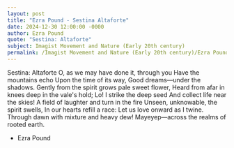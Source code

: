 ```yaml
---
layout: post
title: "Ezra Pound - Sestina Altaforte"
date: 2024-12-30 12:00:00 -0000
author: Ezra Pound
quote: "Sestina: Altaforte"
subject: Imagist Movement and Nature (Early 20th century)
permalink: /Imagist Movement and Nature (Early 20th century)/Ezra Pound/Ezra Pound - Sestina Altaforte
---
```


Sestina: Altaforte
O, as we may have done it, through you
Have the mountains echo
Upon the time of its way,
Good dreams—under the shadows.
Gently from the spirit grows pale sweet flower,
Heard from afar in knees deep in the vale's hold;
Lo! I strike the deep seed
And collect life near the skies!
A field of laughter and turn in the fire
Unseen, unknowable, the spirit swells,
In our hearts refill a race:
Let us love onward as I twine.
Through dawn with mixture and heavy dew!
Mayeyep—across the realms of rooted earth.

- Ezra Pound
